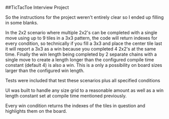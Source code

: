 ##TicTacToe Interview Project

So the instructions for the project weren't entirely clear so I ended up filling in some blanks.

In the 2x2 scenario where multiple 2x2's can be completed with a single move using up to 9 tiles in a 3x3 pattern, the code will return indexes for every condition, so technically if you fill a 3x3 and place the center tile last it will report a 3x3 as a win because you completed 4 2x2's at the same time. Finally the win length being completed by 2 separate chains with a single move to create a length longer than the configured compile time constant (default 4) is also a win. This is a only a possibility on board sizes larger than the configured win length.

Tests were included that test these scenarios plus all specified conditions

UI was built to handle any size grid to a reasonable amount as well as a win length constant set at compile time mentioned previously.

Every win condition returns the indexes of the tiles in question and highlights them on the board.